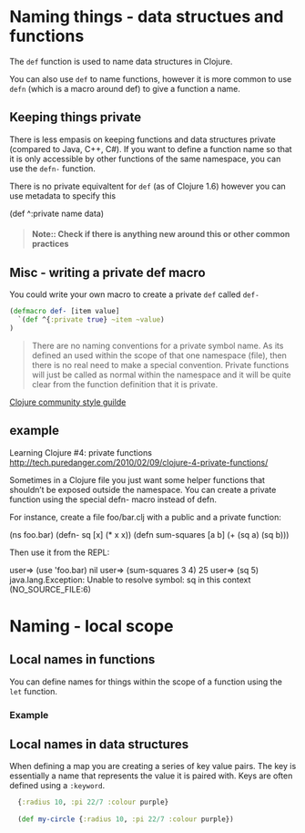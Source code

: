 # Naming things - data structues and functions 

The `def` function is used to name data structures in Clojure.

You can also use `def` to name functions, however it is more common to use `defn` (which is a macro around def) to give a function a name.


## Keeping things private 

  There is less empasis on keeping functions and data structures private (compared to Java, C++, C#).  If you want to define a function name so that it is only accessible by other functions of the same namespace, you can use the `defn-` function.
  
  There is no private equivaltent for `def` (as of Clojure 1.6) however you can use metadata to specify this

(def ^:private name data)

> #### Note:: Check if there is anything new around this or other common practices


## Misc - writing a private def macro

  You could write your own macro to create a private `def` called `def-`

```clojure
(defmacro def- [item value]
  `(def ^{:private true} ~item ~value)
)
```

> There are no naming conventions for a private symbol name.  As its defined an used within the scope of that one namespace (file), then there is no real need to make a special convention.  Private functions will just be called as normal within the namespace and it will be quite clear from the function definition that it is private.

[Clojure community style guilde](https://github.com/bbatsov/clojure-style-guide)


## example



Learning Clojure #4: private functions
http://tech.puredanger.com/2010/02/09/clojure-4-private-functions/


Sometimes in a Clojure file you just want some helper functions that shouldn’t be exposed outside the namespace. You can create a private function using the special defn- macro instead of defn.

For instance, create a file foo/bar.clj with a public and a private function:

(ns foo.bar)
(defn- sq [x] (* x x))
(defn sum-squares [a b] (+ (sq a) (sq b)))

Then use it from the REPL:

user=> (use 'foo.bar)
nil
user=> (sum-squares 3 4)
25
user=> (sq 5)
java.lang.Exception: Unable to resolve symbol: sq in this context (NO_SOURCE_FILE:6)


# Naming - local scope


## Local names in functions
  You can define names for things within the scope of a function using the `let` function.
  
    
### Example


## Local names in data structures 

  When defining a map you are creating a series of key value pairs.  The key is essentially a name that represents the value it is paired with.  Keys are often defined using a `:keyword`.
  
```clojure  
  {:radius 10, :pi 22/7 :colour purple}
  
  (def my-circle {:radius 10, :pi 22/7 :colour purple})
```
